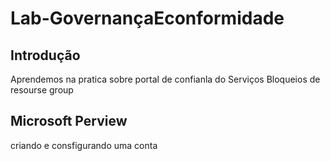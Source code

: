 # Lab-GovernançaEconformidade
 ## Introdução
  Aprendemos na pratica sobre portal de confianla do Serviços 
  Bloqueios de resourse group
  ## Microsoft Perview
  criando e consfigurando uma conta
